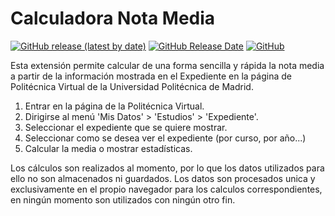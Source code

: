 # Calculadora Nota Media

[![GitHub release (latest by date)](https://img.shields.io/github/v/release/tasiomendez/mean-upm-firefox?label=latest%20version)](https://github.com/tasiomendez/mean-upm-firefox/releases)
[![GitHub Release Date](https://img.shields.io/github/release-date/tasiomendez/mean-upm-firefox)](https://github.com/tasiomendez/mean-upm-firefox/releases)
[![GitHub](https://img.shields.io/github/license/tasiomendez/mean-upm-firefox)](https://github.com/tasiomendez/mean-upm-firefox)

Esta extensión permite calcular de una forma sencilla y rápida la nota media
a partir de la información mostrada en el Expediente en la página de Politécnica
Virtual de la Universidad Politécnica de Madrid.

1. Entrar en la página de la Politécnica Virtual.
2. Dirigirse al menú 'Mis Datos' > 'Estudios' > 'Expediente'.
3. Seleccionar el expediente que se quiere mostrar.
4. Seleccionar como se desea ver el expediente (por curso, por año...)
5. Calcular la media o mostrar estadísticas.

Los cálculos son realizados al momento, por lo que los datos utilizados para ello
no son almacenados ni guardados. Los datos son procesados unica y exclusivamente
en el propio navegador para los calculos correspondientes, en ningún momento son 
utilizados con ningún otro fin.
